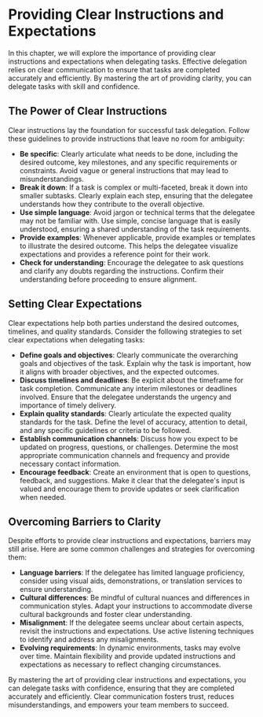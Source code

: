 # Providing Clear Instructions and Expectations

In this chapter, we will explore the importance of providing clear instructions and expectations when delegating tasks. Effective delegation relies on clear communication to ensure that tasks are completed accurately and efficiently. By mastering the art of providing clarity, you can delegate tasks with skill and confidence.

## The Power of Clear Instructions

Clear instructions lay the foundation for successful task delegation. Follow these guidelines to provide instructions that leave no room for ambiguity:

* **Be specific**: Clearly articulate what needs to be done, including the desired outcome, key milestones, and any specific requirements or constraints. Avoid vague or general instructions that may lead to misunderstandings.
* **Break it down**: If a task is complex or multi-faceted, break it down into smaller subtasks. Clearly explain each step, ensuring that the delegatee understands how they contribute to the overall objective.
* **Use simple language**: Avoid jargon or technical terms that the delegatee may not be familiar with. Use simple, concise language that is easily understood, ensuring a shared understanding of the task requirements.
* **Provide examples**: Whenever applicable, provide examples or templates to illustrate the desired outcome. This helps the delegatee visualize expectations and provides a reference point for their work.
* **Check for understanding**: Encourage the delegatee to ask questions and clarify any doubts regarding the instructions. Confirm their understanding before proceeding to ensure alignment.

## Setting Clear Expectations

Clear expectations help both parties understand the desired outcomes, timelines, and quality standards. Consider the following strategies to set clear expectations when delegating tasks:

* **Define goals and objectives**: Clearly communicate the overarching goals and objectives of the task. Explain why the task is important, how it aligns with broader objectives, and the expected outcomes.
* **Discuss timelines and deadlines**: Be explicit about the timeframe for task completion. Communicate any interim milestones or deadlines involved. Ensure that the delegatee understands the urgency and importance of timely delivery.
* **Explain quality standards**: Clearly articulate the expected quality standards for the task. Define the level of accuracy, attention to detail, and any specific guidelines or criteria to be followed.
* **Establish communication channels**: Discuss how you expect to be updated on progress, questions, or challenges. Determine the most appropriate communication channels and frequency and provide necessary contact information.
* **Encourage feedback**: Create an environment that is open to questions, feedback, and suggestions. Make it clear that the delegatee's input is valued and encourage them to provide updates or seek clarification when needed.

## Overcoming Barriers to Clarity

Despite efforts to provide clear instructions and expectations, barriers may still arise. Here are some common challenges and strategies for overcoming them:

* **Language barriers**: If the delegatee has limited language proficiency, consider using visual aids, demonstrations, or translation services to ensure understanding.
* **Cultural differences**: Be mindful of cultural nuances and differences in communication styles. Adapt your instructions to accommodate diverse cultural backgrounds and foster clear understanding.
* **Misalignment**: If the delegatee seems unclear about certain aspects, revisit the instructions and expectations. Use active listening techniques to identify and address any misalignments.
* **Evolving requirements**: In dynamic environments, tasks may evolve over time. Maintain flexibility and provide updated instructions and expectations as necessary to reflect changing circumstances.

By mastering the art of providing clear instructions and expectations, you can delegate tasks with confidence, ensuring that they are completed accurately and efficiently. Clear communication fosters trust, reduces misunderstandings, and empowers your team members to succeed.
